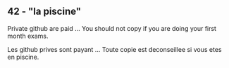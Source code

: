 42 - "la piscine"
-----------------

Private github are paid ... You should not copy if you are doing your first month exams. 

Les github prives sont payant ... Toute copie est deconseillee si vous etes en piscine. 
